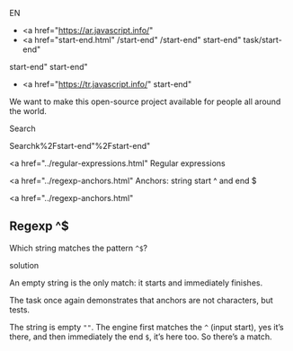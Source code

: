 EN

-   <a href="https://ar.javascript.info/"
-   <a href="start-end.html"
    /start-end"
    /start-end"
    start-end"
    task/start-end"

<!-- -->

start-end"
start-end"

-   <a href="https://tr.javascript.info/"
    start-end"

We want to make this open-source project available for people all around the world.

Search

Searchk%2Fstart-end"%2Fstart-end" </a>

<a href="../regular-expressions.html" Regular expressions</span></a>

<a href="../regexp-anchors.html" Anchors: string start ^ and end $</span></a>

<a href="../regexp-anchors.html"

## Regexp ^$

Which string matches the pattern `^$`?

solution

An empty string is the only match: it starts and immediately finishes.

The task once again demonstrates that anchors are not characters, but tests.

The string is empty `""`. The engine first matches the `^` (input start), yes it’s there, and then immediately the end `$`, it’s here too. So there’s a match.
